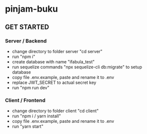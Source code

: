 # pinjam-buku

## GET STARTED

### Server / Backend

- change directory to folder server "cd server"
- run "npm i"
- create database with name "ifabula_test"
- run sequelize commands "npx sequelize-cli db:migrate" to setup database
- copy file .env.example, paste and rename it to .env
- replace JWT_SECRET to actual secret key
- run "npm run dev"

### Client / Frontend

- change directory to folder client "cd client"
- run "npm i / yarn install"
- copy file .env.example, paste and rename it to .env
- run "yarn start"
